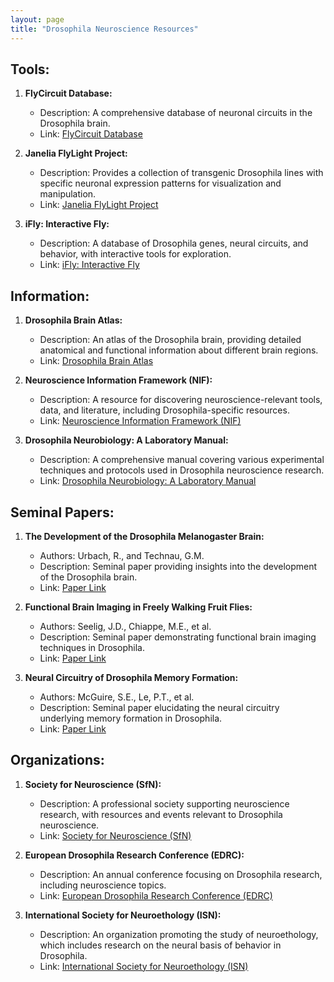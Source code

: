 ```yaml
---
layout: page
title: "Drosophila Neuroscience Resources"
---
```


## Tools:

1. **FlyCircuit Database:**
   - Description: A comprehensive database of neuronal circuits in the Drosophila brain.
   - Link: [FlyCircuit Database](http://www.flycircuit.tw/)

2. **Janelia FlyLight Project:**
   - Description: Provides a collection of transgenic Drosophila lines with specific neuronal expression patterns for visualization and manipulation.
   - Link: [Janelia FlyLight Project](http://flweb.janelia.org/cgi-bin/flew.cgi)

3. **iFly: Interactive Fly:**
   - Description: A database of Drosophila genes, neural circuits, and behavior, with interactive tools for exploration.
   - Link: [iFly: Interactive Fly](http://www.sdbonline.org/sites/fly/aimain/1aahome.htm)

## Information:

1. **Drosophila Brain Atlas:**
   - Description: An atlas of the Drosophila brain, providing detailed anatomical and functional information about different brain regions.
   - Link: [Drosophila Brain Atlas](https://www.janelia.org/project-team/flylight/overview-brain-atlas)

2. **Neuroscience Information Framework (NIF):**
   - Description: A resource for discovering neuroscience-relevant tools, data, and literature, including Drosophila-specific resources.
   - Link: [Neuroscience Information Framework (NIF)](https://www.neuinfo.org/)

3. **Drosophila Neurobiology: A Laboratory Manual:**
   - Description: A comprehensive manual covering various experimental techniques and protocols used in Drosophila neuroscience research.
   - Link: [Drosophila Neurobiology: A Laboratory Manual](https://www.cshlpress.com/default.tpl?cart=164262056615803814&fromlink=T&linkaction=full&linksortby=oop_title&--eqSKUdatarq=1224)

## Seminal Papers:

1. **The Development of the Drosophila Melanogaster Brain:**
   - Authors: Urbach, R., and Technau, G.M.
   - Description: Seminal paper providing insights into the development of the Drosophila brain.
   - Link: [Paper Link](https://www.ncbi.nlm.nih.gov/pmc/articles/PMC2758181/)

2. **Functional Brain Imaging in Freely Walking Fruit Flies:**
   - Authors: Seelig, J.D., Chiappe, M.E., et al.
   - Description: Seminal paper demonstrating functional brain imaging techniques in Drosophila.
   - Link: [Paper Link](https://www.ncbi.nlm.nih.gov/pmc/articles/PMC2859561/)

3. **Neural Circuitry of Drosophila Memory Formation:**
   - Authors: McGuire, S.E., Le, P.T., et al.
   - Description: Seminal paper elucidating the neural circuitry underlying memory formation in Drosophila.
   - Link: [Paper Link](https://www.ncbi.nlm.nih.gov/pmc/articles/PMC3509992/)

## Organizations:

1. **Society for Neuroscience (SfN):**
   - Description: A professional society supporting neuroscience research, with resources and events relevant to Drosophila neuroscience.
   - Link: [Society for Neuroscience (SfN)](https://www.sfn.org/)

2. **European Drosophila Research Conference (EDRC):**
   - Description: An annual conference focusing on Drosophila research, including neuroscience topics.
   - Link: [European Drosophila Research Conference (EDRC)](https://www.edrc2019.net/)

3. **International Society for Neuroethology (ISN):**
   - Description: An organization promoting the study of neuroethology, which includes research on the neural basis of behavior in Drosophila.
   - Link: [International Society for Neuroethology (ISN)](https://www.neuroethology.org/)

